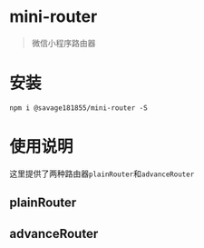 # mini-router

> 微信小程序路由器

# 安装

```
npm i @savage181855/mini-router -S
```

# 使用说明

这里提供了两种路由器`plainRouter`和`advanceRouter`

## plainRouter

## advanceRouter
